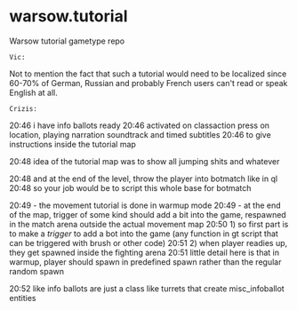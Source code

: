 warsow.tutorial
===============

Warsow tutorial gametype repo



    Vic:
Not to mention the fact that such a tutorial would need to be localized since 60-70% of German, Russian and probably French users can't read or speak English at all.



    Crizis:
20:46 i have info ballots ready
20:46 activated on classaction press on location, playing narration soundtrack and timed subtitles
20:46 to give instructions inside the tutorial map

20:48 idea of the tutorial map was to show all jumping shits and whatever

20:48 and at the end of the level, throw the player into botmatch like in ql
20:48 so your job would be to script this whole base for botmatch

20:49 - the movement tutorial is done in warmup mode
20:49 - at the end of the map, trigger of some kind should add a bit into the game, respawned in the match arena outside the actual movement map
20:50 1) so first part is to make a *trigger* to add a bot into the game (any function in gt script that can be triggered with brush or other code)
20:51 2) when player readies up, they get spawned inside the fighting arena
20:51 little detail here is that in warmup, player should spawn in predefined spawn rather than the regular random spawn

20:52 like info ballots are just a class like turrets that create misc_infoballot entities